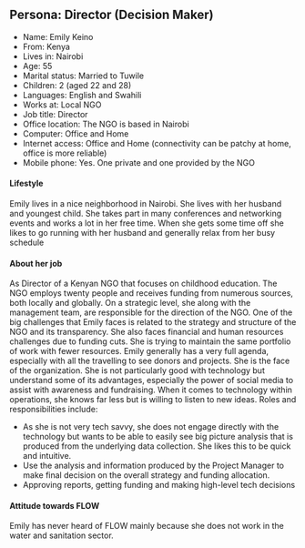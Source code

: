 ## Persona: Director (Decision Maker)

* Name: 			Emily Keino
* From: 			Kenya
* Lives in: 		Nairobi
* Age: 			55
* Marital status: 		Married to Tuwile
* Children: 		2 (aged 22 and 28)
* Languages: 		English and Swahili
* Works at: 		Local NGO
* Job title:		Director
* Office location:	The NGO is based in Nairobi 
* Computer:		Office and Home
* Internet access: 	Office and Home (connectivity can be patchy at home, office is more reliable)
* Mobile phone: 		Yes. One private and one provided by the NGO 


#### Lifestyle
Emily lives in a nice neighborhood in Nairobi. She lives with her husband and youngest child. She takes part in many conferences and networking events and works a lot in her free time. When she gets some time off she likes to go running with her husband and generally relax from her busy schedule

#### About her job
As Director of a Kenyan NGO that focuses on childhood education. The NGO employs twenty people and receives funding from numerous sources, both locally and globally. On a strategic level, she along with the management team, are responsible for the direction of the NGO. One of the big challenges that Emily faces is related to the strategy and structure of the NGO and its transparency. She also faces financial and human resources challenges due to funding cuts. She is trying to maintain the same portfolio of work with fewer resources. Emily generally has a very full agenda, especially with all the travelling to see donors and projects. She is the face of the organization. She is not particularly good with technology but understand some of its advantages, especially the power of social media to assist with awareness and fundraising. When it comes to technology within operations, she knows far less but is willing to listen to new ideas. Roles and responsibilities include:

* As she is not very tech savvy, she does not engage directly with the technology but wants to be able to easily see big picture analysis that is produced from the underlying data collection. She likes this to be quick and intuitive. 
* Use the analysis and information produced by the Project Manager to make final decision on the overall strategy and funding allocation. 
* Approving reports, getting funding and making high-level tech decisions

#### Attitude towards FLOW
Emily has never heard of FLOW mainly because she does not work in the water and sanitation sector.
